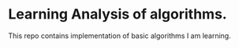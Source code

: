 # Learning Analysis of algorithms.
This repo contains implementation of basic algorithms I am learning.
